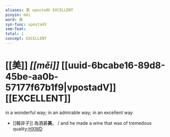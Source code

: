 ```yaml
---
aliases: 美 vpostadV EXCELLENT
pinyin: měi
word: 美
syn-func: vpostadV
sem-feat: 
total: 1
concept: EXCELLENT 
---
```

# [[美]] *[[měi]]*  [[uuid-6bcabe16-89d8-45be-aa0b-57177f67b1f9|vpostadV]] [[EXCELLENT]]
in a wonderful way; in an admirable way; in an excellent way
 - [[韓非子]] 為酒甚**美**， / and he made a wine that was of tremedous quality;[HXWD](https://hxwd.org/textview.html?location=KR3c0005_tls_034-80a.6)